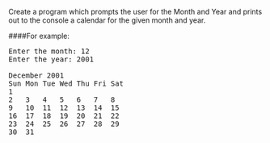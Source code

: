 Create a program which prompts the user for the Month and Year and prints out to the console a calendar for the given month and year.

####For example:
<pre>
Enter the month: 12
Enter the year: 2001

December 2001
Sun	Mon	Tue	Wed	Thu	Fri	Sat
1
2	3	4	5	6	7	8
9	10	11	12	13	14	15
16	17	18	19	20	21	22
23	24	25	26	27	28	29
30	31					
</pre>